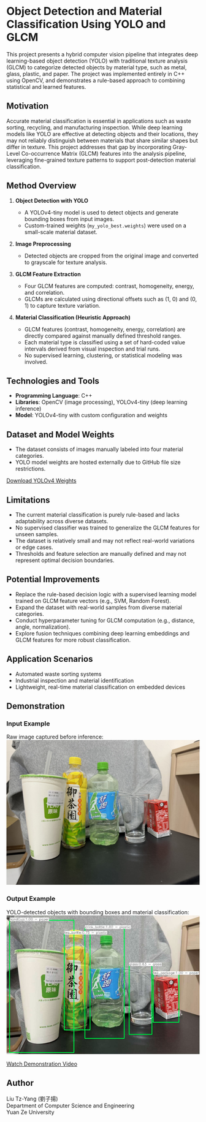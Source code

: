 # Object Detection and Material Classification Using YOLO and GLCM

This project presents a hybrid computer vision pipeline that integrates deep learning-based object detection (YOLO) with traditional texture analysis (GLCM) to categorize detected objects by material type, such as metal, glass, plastic, and paper. The project was implemented entirely in C++ using OpenCV, and demonstrates a rule-based approach to combining statistical and learned features.

## Motivation

Accurate material classification is essential in applications such as waste sorting, recycling, and manufacturing inspection. While deep learning models like YOLO are effective at detecting objects and their locations, they may not reliably distinguish between materials that share similar shapes but differ in texture. This project addresses that gap by incorporating Gray-Level Co-occurrence Matrix (GLCM) features into the analysis pipeline, leveraging fine-grained texture patterns to support post-detection material classification.

## Method Overview

1. **Object Detection with YOLO**
   - A YOLOv4-tiny model is used to detect objects and generate bounding boxes from input images.
   - Custom-trained weights (`my_yolo_best.weights`) were used on a small-scale material dataset.

2. **Image Preprocessing**
   - Detected objects are cropped from the original image and converted to grayscale for texture analysis.

3. **GLCM Feature Extraction**
   - Four GLCM features are computed: contrast, homogeneity, energy, and correlation.
   - GLCMs are calculated using directional offsets such as (1, 0) and (0, 1) to capture texture variation.

4. **Material Classification (Heuristic Approach)**  
   - GLCM features (contrast, homogeneity, energy, correlation) are directly compared against manually defined threshold ranges.  
   - Each material type is classified using a set of hard-coded value intervals derived from visual inspection and trial runs.  
   - No supervised learning, clustering, or statistical modeling was involved.

## Technologies and Tools

- **Programming Language**: C++
- **Libraries**: OpenCV (image processing), YOLOv4-tiny (deep learning inference)
- **Model**: YOLOv4-tiny with custom configuration and weights

## Dataset and Model Weights

- The dataset consists of images manually labeled into four material categories.
- YOLO model weights are hosted externally due to GitHub file size restrictions.

[Download YOLOv4 Weights](https://drive.google.com/drive/folders/1ZmPFxEZ_VvaQVP2O_kExBN98cEGbEjKV?usp=sharing)

## Limitations

- The current material classification is purely rule-based and lacks adaptability across diverse datasets.
- No supervised classifier was trained to generalize the GLCM features for unseen samples.
- The dataset is relatively small and may not reflect real-world variations or edge cases.
- Thresholds and feature selection are manually defined and may not represent optimal decision boundaries.

## Potential Improvements

- Replace the rule-based decision logic with a supervised learning model trained on GLCM feature vectors (e.g., SVM, Random Forest).
- Expand the dataset with real-world samples from diverse material categories.
- Conduct hyperparameter tuning for GLCM computation (e.g., distance, angle, normalization).
- Explore fusion techniques combining deep learning embeddings and GLCM features for more robust classification.

## Application Scenarios

- Automated waste sorting systems
- Industrial inspection and material identification
- Lightweight, real-time material classification on embedded devices

## Demonstration

### Input Example
Raw image captured before inference:
![Input Image](data/sample_images/input.jpg)

### Output Example
YOLO-detected objects with bounding boxes and material classification:
![Output Image](results/all_result.png)

[Watch Demonstration Video](https://youtu.be/7BL6nNVUg5g?si=NFSCnNQaenV-8Ck4)

## Author

Liu Tz-Yang (劉子揚)  
Department of Computer Science and Engineering  
Yuan Ze University
